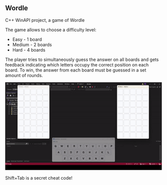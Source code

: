 <h2>Wordle</h2>

C++ WinAPI project, a game of Wordle

The game allows to choose a difficulty level:
- Easy - 1 board
- Medium - 2 boards
- Hard - 4 boards

The player tries to simultaneously guess the answer on all boards and gets feedback indicating which letters occupy the correct position on each board. To win, the answer from each board must be guessed in a set amount of rounds.

![](https://raw.githubusercontent.com/ingeniousname/wordle/main/media/wordle.gif)

Shift+Tab is a secret cheat code!